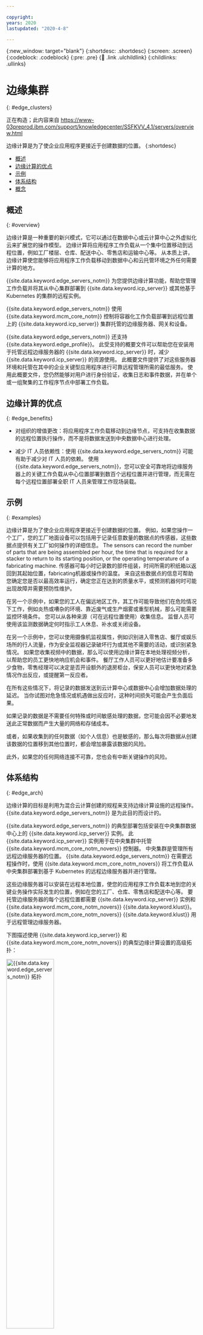 ```yaml
---

copyright:
years: 2020
lastupdated: "2020-4-8"

---
```


{:new_window: target="blank"}
{:shortdesc: .shortdesc}
{:screen: .screen}
{:codeblock: .codeblock}
{:pre: .pre}
{:child: .link .ulchildlink}
{:childlinks: .ullinks}

# 边缘集群
{: #edge_clusters}

正在构造；此内容来自 https://www-03preprod.ibm.com/support/knowledgecenter/SSFKVV_4.1/servers/overview.html

边缘计算是为了使企业应用程序更接近于创建数据的位置。
{:shortdesc}

  * [概述](#overview)
  * [边缘计算的优点](#edge_benefits)
  * [示例](#examples)
  * [ 体系结构](#edge_arch)
  * [概念](#concepts)

## 概述
{: #overview}

边缘计算是一种重要的新兴模式，它可以通过在数据中心或云计算中心之外虚拟化云来扩展您的操作模型。 边缘计算将应用程序工作负载从一个集中位置移动到远程位置，例如工厂楼层、仓库、配送中心、零售店和运输中心等。 从本质上讲，边缘计算使您能够将应用程序工作负载移动到数据中心和云托管环境之外任何需要计算的地方。

{{site.data.keyword.edge_servers_notm}} 为您提供边缘计算功能，帮助您管理工作负载并将其从中心集群部署到
{{site.data.keyword.icp_server}} 或其他基于 Kubernetes 的集群的远程实例。

{{site.data.keyword.edge_servers_notm}} 使用 {{site.data.keyword.mcm_core_notm}} 控制将容器化工作负载部署到远程位置上的
{{site.data.keyword.icp_server}} 集群托管的边缘服务器、网关和设备。

{{site.data.keyword.edge_servers_notm}} 还支持 {{site.data.keyword.edge_profile}}。 此受支持的概要文件可以帮助您在安装用于托管远程边缘服务器的 {{site.data.keyword.icp_server}}
时，减少 {{site.data.keyword.icp_server}} 的资源使用。 此概要文件提供了对这些服务器环境和托管在其中的企业关键型应用程序进行可靠远程管理所需的最低服务。 使用此概要文件，您仍然能够对用户进行身份验证，收集日志和事件数据，并在单个或一组聚集的工作程序节点中部署工作负载。

## 边缘计算的优点
{: #edge_benefits}

* 对组织的增值更改：将应用程序工作负载移动到边缘节点，可支持在收集数据的远程位置执行操作，而不是将数据发送到中央数据中心进行处理。

* 减少 IT 人员依赖性：使用 {{site.data.keyword.edge_servers_notm}} 可能有助于减少对 IT 人员的依赖。 使用 {{site.data.keyword.edge_servers_notm}}，您可以安全可靠地将边缘服务器上的关键工作负载从中心位置部署到数百个远程位置并进行管理，而无需在每个远程位置部署全职 IT 人员来管理工作现场装载。

## 示例
{: #examples}

边缘计算是为了使企业应用程序更接近于创建数据的位置。 例如，如果您操作一个工厂，您的工厂地面设备可以包括用于记录任意数量的数据点的传感器，这些数据点提供有关工厂如何操作的详细信息。 The sensors can record the number of parts that are being assembled per hour, the time that is required for a stacker to return to its starting position, or the operating temperature of a fabricating machine.
传感器可每小时记录数的部件组装，时间所需的积纸箱以返回到其起始位置，fabricating机器或操作的温度。 来自这些数据点的信息可帮助您确定您是否以最高效率运行，确定您正在达到的质量水平，或预测机器何时可能出现故障并需要预防性维护。

在另一个示例中，如果您的工人在偏远地区工作，其工作可能导致他们在危险情况下工作，例如炎热或嘈杂的环境、靠近废气或生产烟雾或重型机械，那么可能需要监控环境条件。 您可以从各种来源（可在远程位置使用）收集信息。 监督人员可使用该监测数据确定何时指示工人休息、补水或关闭设备。

在另一个示例中，您可以使用摄像机监视属性，例如识别进入零售店、餐厅或娱乐场所的行人流量，作为安全监视器记录破坏行为或其他不需要的活动，或识别紧急情况。 如果您收集视频中的数据，那么可以使用边缘计算在本地处理视频分析，以帮助您的员工更快地响应机会和事件。 餐厅工作人员可以更好地估计要准备多少食物，零售经理可以决定是否开设额外的退房柜台，保安人员可以更快地对紧急情况作出反应，或提醒第一反应者。

在所有这些情况下，将记录的数据发送到云计算中心或数据中心会增加数据处理的延迟。 当你试图对危急情况或机遇做出反应时，这种时间损失可能会产生负面后果。

如果记录的数据是不需要任何特殊或时间敏感处理的数据，您可能会因不必要地发送此正常数据而产生大量的网络和存储成本。

或者，如果收集到的任何数据（如个人信息）也是敏感的，那么每次将数据从创建该数据的位置移到其他位置时，都会增加暴露该数据的风险。

此外，如果您的任何网络连接不可靠，您也会有中断关键操作的风险。

## 体系结构
{: #edge_arch}

边缘计算的目标是利用为混合云计算创建的规程来支持边缘计算设施的远程操作。 {{site.data.keyword.edge_servers_notm}} 是为此目的而设计的。

{{site.data.keyword.edge_servers_notm}} 的典型部署包括安装在中央集群数据中心上的 {{site.data.keyword.icp_server}} 实例。 此 {{site.data.keyword.icp_server}} 实例用于在中央集群中托管 {{site.data.keyword.mcm_core_notm_novers}} 控制器。 中央集群是管理所有远程边缘服务器的位置。 {{site.data.keyword.edge_servers_notm}} 在需要远程操作时，使用 {{site.data.keyword.mcm_core_notm_novers}}
将工作负载从中央集群部署到基于 Kubernetes 的远程边缘服务器并进行管理。

这些边缘服务器可以安装在远程本地位置，使您的应用程序工作负载本地到您的关键业务操作实际发生的位置，例如在您的工厂、仓库、零售店和配送中心等。 要托管边缘服务器的每个远程位置都需要 {{site.data.keyword.icp_server}} 实例和 {{site.data.keyword.mcm_core_notm_novers}} {{site.data.keyword.klust}}。 {{site.data.keyword.mcm_core_notm_novers}} {{site.data.keyword.klust}} 用于远程管理边缘服务器。

下图描述使用 {{site.data.keyword.icp_server}} 和 {{site.data.keyword.mcm_core_notm_novers}} 的典型边缘计算设置的高级拓扑：

<img src="../images/edge/edge_server_data_center.svg" alt="{{site.data.keyword.edge_servers_notm}} 拓扑" width="50%">

下图显示 {{site.data.keyword.edge_servers_notm}} 系统的典型高级体系结构：

<img src="../images/edge/edge_server_manage_hub.svg" alt="{{site.data.keyword.edge_servers_notm}} 体系结构" width="50%">

以下各图显示 {{site.data.keyword.edge_servers_notm}} 组件的典型部署的高级体系结构：

* 中央集群

  <img src="../images/edge/multicloud_managed_hub.svg" alt="{{site.data.keyword.edge_servers_notm}} 中央集群" width="20%">

  {{site.data.keyword.mcm_core_notm_novers}} 中央集群作为管理中心。 中央集群通常配置有运行业务所必需的所有 {{site.data.keyword.icp_server}} 组件。 这些必需组件包括支持远程边缘服务器上运行的操作所需的任何组件。

* 远程边缘服务器

  <img src="../images/edge/edge_managed_cluster.svg" alt="{{site.data.keyword.edge_servers_notm}} 受管集群" width="20%">

  每个远程边缘服务器都是一个 {{site.data.keyword.mcm_core_notm_novers}} 受管集群，其中包括已安装的 {{site.data.keyword.klust}}。 每个远程边缘服务器都可以配置远程操作中心所需且不受边缘服务器资源约束的任何标准
{{site.data.keyword.icp_server}} 托管服务。

  如果资源约束是边缘服务器的限制因素，那么可以使用 {{site.data.keyword.edge_profile}}
来实现 {{site.data.keyword.icp_server}} 的最小配置。 如果对边缘服务器使用 {{site.data.keyword.edge_profile}} 配置，那么典型的拓扑结构可以类似于下图：

  <img src="../images/edge/multicloud_managed_cluster.svg" alt="{{site.data.keyword.edge_profile}} 受管集群拓扑" width="70%">

  此拓扑中的组件主要充当中央集群中对应组件的代理，并可以将工作卸载到中央集群。 当远程边缘服务器与中央集群之间的连接暂时断开（例如从位置之间不可靠的网络连接断开）时，边缘服务器组件也会完成本地处理。

## 概念
{: #concepts}

**边缘计算**：利用传统和云数据中心外部可用的计算的分布式计算模型。 边缘计算模型使工作负载更接近于创建关联数据的位置以及执行操作以响应此数据分析的位置。 将数据和工作负载放置在边缘设备上可降低等待时间、降低网络带宽需求、提高敏感信息的隐私并且支持网络中断期间操作。

**边缘设备**：一件具有集成的计算能力从而可执行有意义的工作以及收集或生成数据的设备，例如，厂房中的组合机器、ATM、智能照相机或汽车。

**边缘网关**：边缘服务器包含执行网络功能的服务，例如，协议转换、网络终端、隧道、防火墙保护或无线连接。 边缘网关充当边缘设备或边缘服务器与云或更大型网络之间的连接点。

**边缘节点**：发生边缘计算的任何边缘设备、边缘服务器或边缘网关。

**边缘服务器**：远程运营设施中的计算机，其运行企业应用程序工作负载和共享服务。 边缘服务器可用于连接到边缘设备、连接到另一个边缘服务器或者充当边缘网关以连接到云或更大的网络。

**边缘服务**：专门设计以在边缘服务器、边缘网关或边缘设备上部署的服务。 视觉识别、声音洞察和语音识别全都是潜在边缘服务的示例。

**边缘工作负载**：在边缘节点上运行时执行有意义工作的任何服务、微服务或软件片段。

- [硬件需求和建议](cluster_sizing.md)
- [安装 {{site.data.keyword.edge_notm}} 共享硬件](install_edge.md)
{: childlinks}

